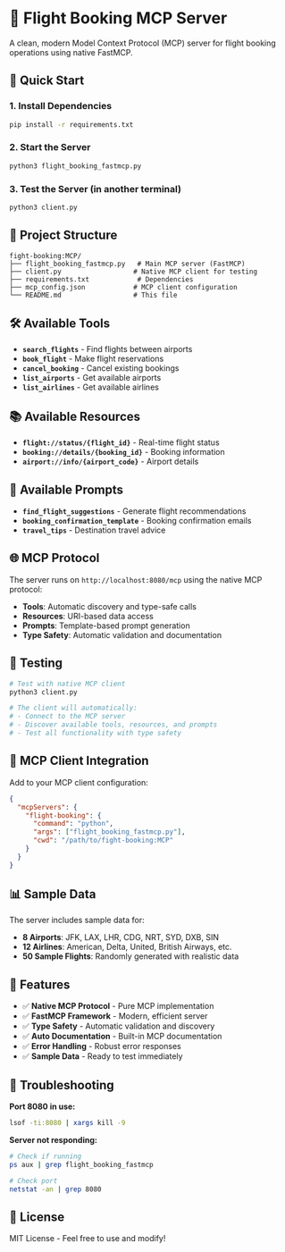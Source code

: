 # 🛫 Flight Booking MCP Server

A clean, modern Model Context Protocol (MCP) server for flight booking operations using native FastMCP.

## 🚀 Quick Start

### 1. Install Dependencies
```bash
pip install -r requirements.txt
```

### 2. Start the Server
```bash
python3 flight_booking_fastmcp.py
```

### 3. Test the Server (in another terminal)
```bash
python3 client.py
```

## 📁 Project Structure

```
fight-booking:MCP/
├── flight_booking_fastmcp.py   # Main MCP server (FastMCP)
├── client.py                  # Native MCP client for testing
├── requirements.txt            # Dependencies
├── mcp_config.json            # MCP client configuration
└── README.md                  # This file
```

## 🛠️ Available Tools

- **`search_flights`** - Find flights between airports
- **`book_flight`** - Make flight reservations
- **`cancel_booking`** - Cancel existing bookings
- **`list_airports`** - Get available airports
- **`list_airlines`** - Get available airlines

## 📚 Available Resources

- **`flight://status/{flight_id}`** - Real-time flight status
- **`booking://details/{booking_id}`** - Booking information
- **`airport://info/{airport_code}`** - Airport details

## 💬 Available Prompts

- **`find_flight_suggestions`** - Generate flight recommendations
- **`booking_confirmation_template`** - Booking confirmation emails
- **`travel_tips`** - Destination travel advice

## 🌐 MCP Protocol

The server runs on `http://localhost:8080/mcp` using the native MCP protocol:

- **Tools**: Automatic discovery and type-safe calls
- **Resources**: URI-based data access
- **Prompts**: Template-based prompt generation
- **Type Safety**: Automatic validation and documentation

## 🧪 Testing

```bash
# Test with native MCP client
python3 client.py

# The client will automatically:
# - Connect to the MCP server
# - Discover available tools, resources, and prompts
# - Test all functionality with type safety
```

## 🔧 MCP Client Integration

Add to your MCP client configuration:

```json
{
  "mcpServers": {
    "flight-booking": {
      "command": "python",
      "args": ["flight_booking_fastmcp.py"],
      "cwd": "/path/to/fight-booking:MCP"
    }
  }
}
```

## 📊 Sample Data

The server includes sample data for:
- **8 Airports**: JFK, LAX, LHR, CDG, NRT, SYD, DXB, SIN
- **12 Airlines**: American, Delta, United, British Airways, etc.
- **50 Sample Flights**: Randomly generated with realistic data

## 🎯 Features

- ✅ **Native MCP Protocol** - Pure MCP implementation
- ✅ **FastMCP Framework** - Modern, efficient server
- ✅ **Type Safety** - Automatic validation and discovery
- ✅ **Auto Documentation** - Built-in MCP documentation
- ✅ **Error Handling** - Robust error responses
- ✅ **Sample Data** - Ready to test immediately

## 🚨 Troubleshooting

**Port 8080 in use:**
```bash
lsof -ti:8080 | xargs kill -9
```

**Server not responding:**
```bash
# Check if running
ps aux | grep flight_booking_fastmcp

# Check port
netstat -an | grep 8080
```

## 📝 License

MIT License - Feel free to use and modify!